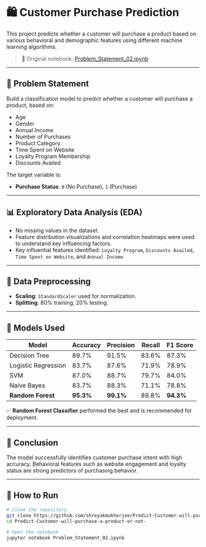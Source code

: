 # 🛍️ Customer Purchase Prediction

This project predicts whether a customer will purchase a product based on various behavioral and demographic features using different machine learning algorithms.

> 📁 Original notebook: [Problem_Statement_02.ipynb](https://github.com/shreyakmukherjee/Predict-Customer-will-purchase-a-product-or-not-/blob/main/Problem_Statement_02.ipynb)

---

## 📌 Problem Statement

Build a classification model to predict whether a customer will purchase a product, based on:

- Age
- Gender
- Annual Income
- Number of Purchases
- Product Category
- Time Spent on Website
- Loyalty Program Membership
- Discounts Availed

The target variable is:
- **Purchase Status**: `0` (No Purchase), `1` (Purchase)

---

## 📊 Exploratory Data Analysis (EDA)

- No missing values in the dataset.
- Feature distribution visualizations and correlation heatmaps were used to understand key influencing factors.
- Key influential features identified: `Loyalty Program`, `Discounts Availed`, `Time Spent on Website`, and `Annual Income`.

---

## 🧹 Data Preprocessing

- **Scaling**: `StandardScaler` used for normalization.
- **Splitting**: 80% training, 20% testing.

---

## 🤖 Models Used

| Model                  | Accuracy | Precision | Recall | F1 Score |
|-----------------------|----------|-----------|--------|----------|
| Decision Tree         | 89.7%    | 91.5%     | 83.6%  | 87.3%    |
| Logistic Regression   | 83.7%    | 87.6%     | 71.9%  | 78.9%    |
| SVM                   | 87.0%    | 88.7%     | 79.7%  | 84.0%    |
| Naive Bayes           | 83.7%    | 88.3%     | 71.1%  | 78.8%    |
| **Random Forest**     | **95.3%**| **99.1%** | 89.8%  | **94.3%**|

✅ **Random Forest Classifier** performed the best and is recommended for deployment.

---

## 📌 Conclusion

The model successfully identifies customer purchase intent with high accuracy. Behavioral features such as website engagement and loyalty status are strong predictors of purchasing behavior.

---

## 📎 How to Run

```bash
# Clone the repository
git clone https://github.com/shreyakmukherjee/Predict-Customer-will-purchase-a-product-or-not-.git
cd Predict-Customer-will-purchase-a-product-or-not-

# Open the notebook
jupyter notebook Problem_Statement_02.ipynb

